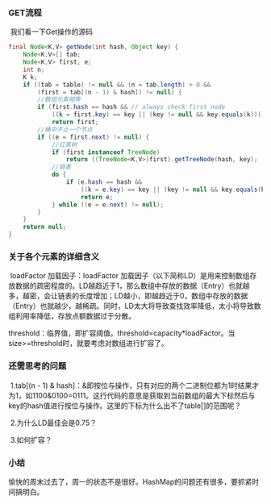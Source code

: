 ### GET流程

​		我们看一下Get操作的源码

```java
final Node<K,V> getNode(int hash, Object key) {
    Node<K,V>[] tab; 
    Node<K,V> first, e; 
    int n; 
    K k;
    if ((tab = table) != null && (n = tab.length) > 0 &&
        (first = tab[(n - 1) & hash]) != null) {
        //数组元素相等
        if (first.hash == hash && // always check first node
            ((k = first.key) == key || (key != null && key.equals(k))))
            return first;
        //桶中不止一个节点
        if ((e = first.next) != null) {
            //红黑树
            if (first instanceof TreeNode)
                return ((TreeNode<K,V>)first).getTreeNode(hash, key);
            //链表
            do {
                if (e.hash == hash &&
                    ((k = e.key) == key || (key != null && key.equals(k))))
                    return e;
            } while ((e = e.next) != null);
        }
    }
    return null;
}
```

### 关于各个元素的详细含义

​		loadFactor	加载因子：loadFactor	加载因子（以下简称LD）是用来控制数组存放数据的疏密程度的。LD越趋近于1，那么数组中存放的数据（Entry）也就越多，越密，会让链表的长度增加；LD越小，即越趋近于0，数组中存放的数据（Entry）也就越少，越稀疏。同时，LD太大将导致查找效率降低，太小将导致数组利用率降低，存放点额数据过于分散。

​		threshold：临界值，即扩容阈值。threshold=capacity*loadFactor。当size>=threshold时，就要考虑对数组进行扩容了。

### 还需思考的问题

​		 1.tab[(n - 1) & hash]：&即按位与操作，只有对应的两个二进制位都为1时结果才为1，如1100&0100=0111。这行代码的意思是获取到当前数组的最大下标然后与key的hash值进行按位与操作。这里的下标为什么出不了table[]的范围呢？

​		2.为什么LD最佳会是0.75？

​		3.如何扩容？

### 小结

​		愉快的周末过去了，周一的状态不是很好。HashMap的问题还有很多，要抓紧时间搞明白。

​		

​		

​		